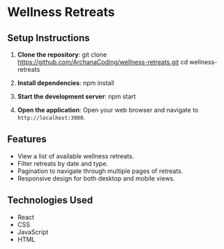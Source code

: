 # Wellness Retreats

## Setup Instructions

1. **Clone the repository**:
    git clone https://github.com/ArchanaCoding/wellness-retreats.git
    cd wellness-retreats
  

2. **Install dependencies**:
    npm install
 

3. **Start the development server**:
    npm start
  

4. **Open the application**:
    Open your web browser and navigate to `http://localhost:3000`.

## Features

- View a list of available wellness retreats.
- Filter retreats by date and type.
- Pagination to navigate through multiple pages of retreats.
- Responsive design for both desktop and mobile views.

## Technologies Used

- React
- CSS
- JavaScript
- HTML




